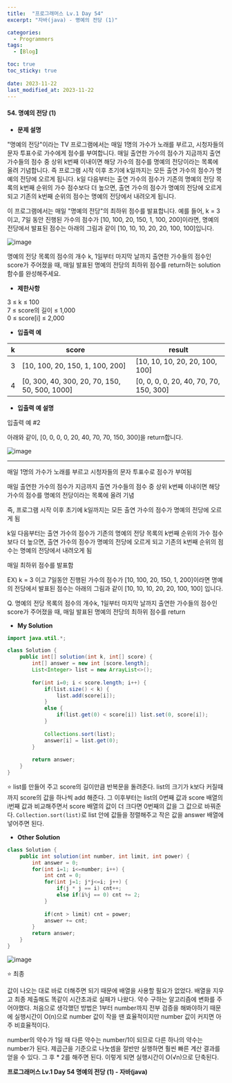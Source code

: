 ```yaml
---
title:  "프로그래머스 Lv.1 Day 54"
excerpt: "자바(java) - 명예의 전당 (1)"

categories:
  - Programmers
tags:
  - [Blog]

toc: true
toc_sticky: true
 
date: 2023-11-22
last_modified_at: 2023-11-22
---
```


#### 54. 명예의 전당 (1)

- **문제 설명** 

"명예의 전당"이라는 TV 프로그램에서는 매일 1명의 가수가 노래를 부르고, 시청자들의 문자 투표수로 가수에게 점수를 부여합니다. 매일 출연한 가수의 점수가 지금까지 출연 가수들의 점수 중 상위 k번째 이내이면 해당 가수의 점수를 명예의 전당이라는 목록에 올려 기념합니다. 즉 프로그램 시작 이후 초기에 k일까지는 모든 출연 가수의 점수가 명예의 전당에 오르게 됩니다. k일 다음부터는 출연 가수의 점수가 기존의 명예의 전당 목록의 k번째 순위의 가수 점수보다 더 높으면, 출연 가수의 점수가 명예의 전당에 오르게 되고 기존의 k번째 순위의 점수는 명예의 전당에서 내려오게 됩니다.

이 프로그램에서는 매일 "명예의 전당"의 최하위 점수를 발표합니다. 예를 들어, k = 3이고, 7일 동안 진행된 가수의 점수가 [10, 100, 20, 150, 1, 100, 200]이라면, 명예의 전당에서 발표된 점수는 아래의 그림과 같이 [10, 10, 10, 20, 20, 100, 100]입니다.

![image](https://github.com/daekyeonghan/daekyeonghan.github.io/assets/117332830/57bc9bea-73f6-4948-a36c-d344a0501ab2)

명예의 전당 목록의 점수의 개수 k, 1일부터 마지막 날까지 출연한 가수들의 점수인 score가 주어졌을 때, 매일 발표된 명예의 전당의 최하위 점수를 return하는 solution 함수를 완성해주세요.


- **제한사항**

3 ≤ k ≤ 100  
7 ≤ score의 길이 ≤ 1,000  
0 ≤ score[i] ≤ 2,000

- **입출력 예**

<table class="table">
        <thead><tr>
<th>k</th>
<th>score</th>
<th>result</th>
</tr>
</thead>
        <tbody><tr>
<td>3</td>
<td>[10, 100, 20, 150, 1, 100, 200]</td>
<td>[10, 10, 10, 20, 20, 100, 100]</td>
</tr>
<tr>
<td>4</td>
<td>[0, 300, 40, 300, 20, 70, 150, 50, 500, 1000]</td>
<td>[0, 0, 0, 0, 20, 40, 70, 70, 150, 300]</td>
</tr>
</tbody>
      </table>

- **입출력 예 설명**

입출력 예 #2

아래와 같이, [0, 0, 0, 0, 20, 40, 70, 70, 150, 300]을 return합니다.

![image](https://github.com/daekyeonghan/daekyeonghan.github.io/assets/117332830/d73682cd-0d34-4ec0-be93-0068e73e7d29)


---

매일 1명의 가수가 노래를 부르고
시청자들의 문자 투표수로 점수가 부여됨

매일 출연한 가수의 점수가 지금까지 출연 가수들의 점수 중 상위 k번째 이내이면
해당가수의 점수를 명예의 전당이라는 목록에 올려 기념

즉, 프로그램 시작 이후 초기에 k일까지는 모든 출연 가수의 점수가 명예의 전당에 오르게 됨

k일 다음부터는 출연 가수의 점수가 기존의 명예의 전당 목록의 k번째 순위의 가수 점수보다 더 높으면,
출연 가수의 점수가 명예의 전당에 오르게 되고 기존의 k번째 순위의 점수는 명예의 전당에서 내려오게 됨

매일 최하위 점수를 발표함

EX) k = 3 이고 7일동안 진행된 가수의 점수가 [10, 100, 20, 150, 1, 200]이라면
명예의 전당에서 발표된 점수는 아래의 그림과 같이 [10, 10, 10, 20, 20, 100, 100] 입니다.

Q. 명예의 전당 목록의 점수의 개수k, 1일부터 마지막 날까지 출연한 가수들의 점수인 score가 주어졌을 때,
매일 발표된 명예의 전당의 최하위 점수를 return



- **My Solution**

```java
import java.util.*;

class Solution {
    public int[] solution(int k, int[] score) {
        int[] answer = new int [score.length];
        List<Integer> list = new ArrayList<>();
        
        for(int i=0; i < score.length; i++) {
            if(list.size() < k) {
                list.add(score[i]);
            }
            else {
                if(list.get(0) < score[i]) list.set(0, score[i]);
            }
            
            Collections.sort(list);
            answer[i] = list.get(0);
        }
        
        return answer;
    }
}
```
⭐
list를 만들어 주고 score의 길이만큼 반복문을 돌려준다.
list의 크기가 k보다 커질때까지 score의 값을 하나씩 add 해준다.
그 이후부터는 list의 0번째 값과 score 배열의 i번째 값과 비교해주면서 score 배열의 값이 더 크다면 0번째의 값을 그 값으로 바꿔준다.
`Collection.sort(list)`로 list 안에 값들을 정렬해주고 작은 값을 answer 배열에 넣어주면 된다.

- **Other Solution**

```java
class Solution {
    public int solution(int number, int limit, int power) {
        int answer = 0;
        for(int i=1; i<=number; i++) {
            int cnt = 0;
            for(int j=1; j*j<=i; j++) {
                if(j * j == i) cnt++;
                else if(i%j == 0) cnt += 2;
            }
            
            if(cnt > limit) cnt = power;
            answer += cnt;
        }
        return answer;
    }
}
```

![image](https://github.com/daekyeonghan/daekyeonghan.github.io/assets/117332830/38cfd614-cfbc-4635-b92c-689623294027)

⭐ 최종

값이 나오는 대로 바로 더해주면 되기 때문에 배열을 사용할 필요가 없었다. 배열을 지우고 최종 제출해도 똑같이 시간초과로 실패가 나왔다. 약수 구하는 알고리즘에 변화를 주어야했다. 처음으로 생각했던 방법은 1부터 number까지 전부 검증을 해봐야하기 때문에 실행시간이 O(n)으로 number 값이 작을 땐 효율적이지만 number 값이 커지면 아주 비효율적이다.

number의 약수가 1일 때 다른 약수는 number/1이 되므로 다른 하나의 약수는 number가 된다. 제곱근을 기준으로 나눗셈을 절반만 실행하면 훨씬 빠른 계산 결과를 얻을 수 있다. 그 후 * 2를 해주면 된다. 이렇게 되면 실행시간이 O(√n)으로 단축된다.



**프로그래머스 Lv.1 Day 54 명예의 전당 (1) - 자바(java)**